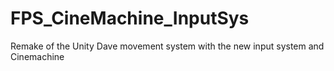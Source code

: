 # FPS_CineMachine_InputSys
Remake of the Unity Dave movement system with the new input system and Cinemachine
